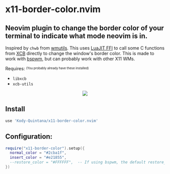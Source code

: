 # x11-border-color.nvim

## Neovim plugin to change the border color of your terminal to indicate what mode neovim is in.

Inspired by `chwb` from [wmutils](https://github.com/wmutils/core).
This uses [LuaJIT FFI](https://luajit.org/ext_ffi.html) to call some C functions from [XCB](https://xcb.freedesktop.org/) directly to change the window's border color.
This is made to work with [bspwm](https://github.com/baskerville/bspwm), but can probably work with other X11 WMs.

Requires: <sup><sub>(You probably already have these installed)</sub></sup>

  * `libxcb`
  * `xcb-utils`


<p align="center" width="100%">
 <img src=https://github.com/Kody-Quintana/x11-border-color.nvim/assets/35752790/803d37c8-1fe8-461b-b720-94eeb33d0a51 />
</p>

## Install
```lua
use 'Kody-Quintana/x11-border-color.nvim'
```

## Configuration:

```lua
require("x11-border-color").setup({
  normal_color = "#2cba1f",
  insert_color = "#e21855",
  --restore_color = "#FFFFFF",  -- If using bspwm, the default restore_color is the output of 'bspc config focused_border_color'
})
```
